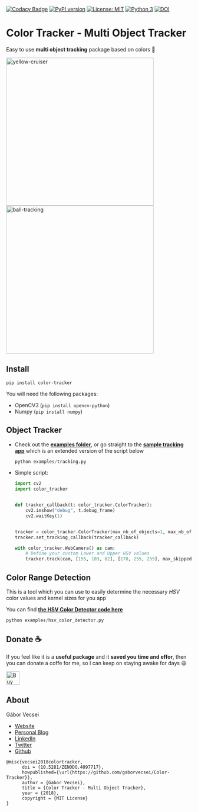[![Codacy Badge](https://api.codacy.com/project/badge/Grade/67f0a9e168b3457385f2f7fcd09a9afa)](https://www.codacy.com/app/vecseigabor.x/Color-Tracker?utm_source=github.com&amp;utm_medium=referral&amp;utm_content=gaborvecsei/Color-Tracker&amp;utm_campaign=Badge_Grade)
[![PyPI version](https://badge.fury.io/py/color-tracker.svg)](https://badge.fury.io/py/color-tracker)
[![License: MIT](https://img.shields.io/badge/License-MIT-yellow.svg)](https://opensource.org/licenses/MIT)
[![Python 3](https://img.shields.io/badge/Python-3-brightgreen.svg)](https://www.python.org/downloads/)
[![DOI](https://zenodo.org/badge/101786270.svg)](https://zenodo.org/badge/latestdoi/101786270)


# Color Tracker - Multi Object Tracker

Easy to use **multi object tracking** package based on colors :art:

<img src="art/yellow_cruiser.gif" width="400" alt="yellow-cruiser"></a> <img src="art/ball_tracking.gif" width="400" alt="ball-tracking"></a>

## Install

```
pip install color-tracker
```

You will need the following packages:
- OpenCV3 (`pip install opencv-python`)
- Numpy (`pip install numpy`)

## Object Tracker

- Check out the **[examples folder](examples)**, or go straight to the **[sample tracking app](examples/tracking.py)** which is an extended version of the script below
    ``` python
    python examples/tracking.py
    ```
- Simple script:

    ``` python
    import cv2
    import color_tracker


    def tracker_callback(t: color_tracker.ColorTracker):
        cv2.imshow("debug", t.debug_frame)
        cv2.waitKey(1)


    tracker = color_tracker.ColorTracker(max_nb_of_objects=1, max_nb_of_points=20, debug=True)
    tracker.set_tracking_callback(tracker_callback)

    with color_tracker.WebCamera() as cam:
        # Define your custom Lower and Upper HSV values
        tracker.track(cam, [155, 103, 82], [178, 255, 255], max_skipped_frames=24)
    ```

## Color Range Detection

This is a tool which you can use to easily determine the necessary *HSV* color values and kernel sizes for you app

You can find **[the HSV Color Detector code here](examples/hsv_color_detector.py)**

``` python
python examples/hsv_color_detector.py
```

## Donate :coffee:

If you feel like it is a **useful package** and it **saved you time and effor**, then you can donate a coffe for me, so I can keep on staying awake for days :smiley: 

<a href='https://ko-fi.com/A0A5KN4E' target='_blank'><img height='36' style='border:0px;height:36px;' src='https://az743702.vo.msecnd.net/cdn/kofi5.png?v=0' border='0' alt='Buy Me a Coffee at ko-fi.com' /></a>

## About

Gábor Vecsei

- [Website](https://gaborvecsei.com)
- [Personal Blog](https://gaborvecsei.wordpress.com/)
- [LinkedIn](https://www.linkedin.com/in/gaborvecsei)
- [Twitter](https://twitter.com/GAwesomeBE)
- [Github](https://github.com/gaborvecsei)

```
@misc{vecsei2018colortracker,
      doi = {10.5281/ZENODO.4097717},
      howpublished={\url{https://github.com/gaborvecsei/Color-Tracker}},
      author = {Gabor Vecsei},
      title = {Color Tracker - Multi Object Tracker},
      year = {2018},
      copyright = {MIT License}
}
```
